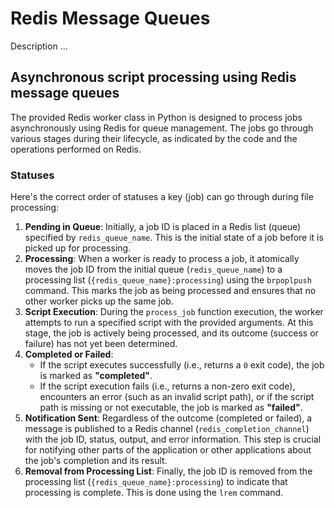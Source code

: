 # Redis Message Queues

Description ...

## Asynchronous script processing using Redis message queues

The provided Redis worker class in Python is designed to process jobs asynchronously using Redis for queue management. 
The jobs go through various stages during their lifecycle, as indicated by the code and the operations performed on Redis. 

### Statuses

Here's the correct order of statuses a key (job) can go through during file processing:

1. **Pending in Queue**: Initially, a job ID is placed in a Redis list (queue) specified by `redis_queue_name`. 
    This is the initial state of a job before it is picked up for processing.
2. **Processing**: When a worker is ready to process a job, it atomically moves the job ID from the initial queue (`redis_queue_name`) 
    to a processing list (`{redis_queue_name}:processing`) using the `brpoplpush` command. This marks the job as being processed and 
    ensures that no other worker picks up the same job.
3. **Script Execution**: During the `process_job` function execution, the worker attempts to run a specified script with the provided arguments. 
    At this stage, the job is actively being processed, and its outcome (success or failure) has not yet been determined.
4. **Completed or Failed**:
   - If the script executes successfully (i.e., returns a `0` exit code), the job is marked as **"completed"**.
   - If the script execution fails (i.e., returns a non-zero exit code), encounters an error (such as an invalid script path), or if the script 
    path is missing or not executable, the job is marked as **"failed"**.
5. **Notification Sent**: Regardless of the outcome (completed or failed), a message is published to a Redis channel (`redis_completion_channel`) 
    with the job ID, status, output, and error information. This step is crucial for notifying other parts of the application or other applications about the job's completion and its result.
6. **Removal from Processing List**: Finally, the job ID is removed from the processing list (`{redis_queue_name}:processing`) to indicate that 
processing is complete. This is done using the `lrem` command.
